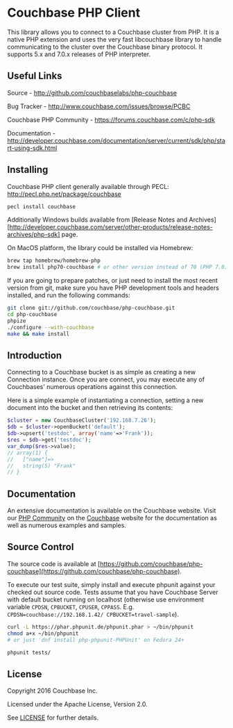 # Couchbase PHP Client

This library allows you to connect to a Couchbase cluster from PHP.
It is a native PHP extension and uses the very fast libcouchbase library to
handle communicating to the cluster over the Couchbase binary protocol.
It supports 5.x and 7.0.x releases of PHP interpreter.

## Useful Links

Source - http://github.com/couchbaselabs/php-couchbase

Bug Tracker - http://www.couchbase.com/issues/browse/PCBC

Couchbase PHP Community - https://forums.couchbase.com/c/php-sdk

Documentation - http://developer.couchbase.com/documentation/server/current/sdk/php/start-using-sdk.html


## Installing

Couchbase PHP client generally available through PECL: http://pecl.php.net/package/couchbase

```bash
pecl install couchbase
```

Additionally Windows builds available from [Release Notes and Archives][http://developer.couchbase.com/server/other-products/release-notes-archives/php-sdk] page.

On MacOS platform, the library could be installed via Homebrew:

```bash
brew tap homebrew/homebrew-php
brew install php70-couchbase # or other version instead of 70 (PHP 7.0)
```

If you are going to prepare patches, or just need to install the most recent
version from git, make sure you have PHP development tools and headers
installed, and run the following commands:

```bash
git clone git://github.com/couchbase/php-couchbase.git
cd php-couchbase
phpize
./configure --with-couchbase
make && make install
```

## Introduction

Connecting to a Couchbase bucket is as simple as creating a new Connection
instance.  Once you are connect, you may execute any of Couchbases' numerous
operations against this connection.

Here is a simple example of instantiating a connection, setting a new document
into the bucket and then retrieving its contents:

```php
$cluster = new CouchbaseCluster('192.168.7.26');
$db = $cluster->openBucket('default');
$db->upsert('testdoc', array('name'=>'Frank'));
$res = $db->get('testdoc');
var_dump($res->value);
// array(1) {
//   ["name"]=>
//   string(5) "Frank"
// }
```

## Documentation

An extensive documentation is available on the Couchbase website.  Visit our
[PHP Community](https://forums.couchbase.com/c/php-sdk) on
the [Couchbase](http://developer.couchbase.com/documentation/server/current/sdk/php/start-using-sdk.html) website for the documentation as well as
numerous examples and samples.


## Source Control

The source code is available at
[https://github.com/couchbase/php-couchbase](https://github.com/couchbase/php-couchbase).

To execute our test suite, simply install and execute phpunit against your
checked out source code. Tests assume that you have Couchbase Server with
default bucket running on localhost (otherwise use environment variable
`CPDSN`, `CPBUCKET`, `CPUSER`, `CPPASS`. E.g. `CPDSN=couchbase://192.168.1.42/
CPBUCKET=travel-sample`).

```bash
curl -L https://phar.phpunit.de/phpunit.phar > ~/bin/phpunit
chmod a+x ~/bin/phpunit
# or just 'dnf install php-phpunit-PHPUnit' on Fedora 24+

phpunit tests/
```


## License
Copyright 2016 Couchbase Inc.

Licensed under the Apache License, Version 2.0.

See
[LICENSE](https://github.com/couchbaselabs/php-couchbase/blob/master/LICENSE)
for further details.
